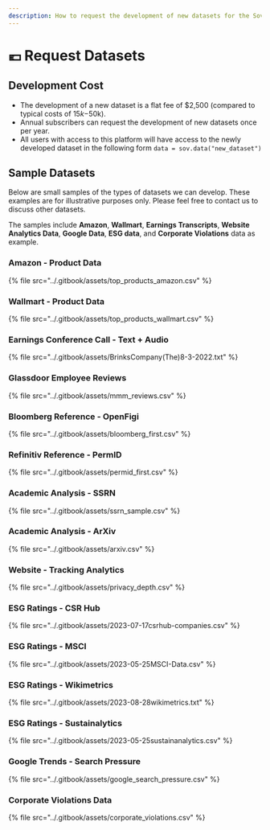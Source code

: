 ```yaml
---
description: How to request the development of new datasets for the SovAI SDK.
---
```


# 💶 Request Datasets

## Development Cost

* The development of a new dataset is a flat fee of $2,500 (compared to typical costs of $15k-$50k).
* Annual subscribers can request the development of new datasets once per year.
* All users with access to this platform will have access to the newly developed dataset in the following form `data = sov.data("new_dataset")`



## Sample Datasets

Below are small samples of the types of datasets we can develop. These examples are for illustrative purposes only. Please feel free to contact us to discuss other datasets.

The samples include **Amazon**, **Wallmart**, **Earnings Transcripts**, **Website Analytics Data**, **Google Data**, **ESG data**, and **Corporate Violations** data as example.



### Amazon - Product Data

{% file src="../.gitbook/assets/top_products_amazon.csv" %}

### Wallmart - Product Data

{% file src="../.gitbook/assets/top_products_wallmart.csv" %}

### Earnings Conference Call - Text + Audio

{% file src="../.gitbook/assets/BrinksCompany(The)8-3-2022.txt" %}

### **Glassdoor Employee Reviews**

{% file src="../.gitbook/assets/mmm_reviews.csv" %}

### Bloomberg Reference - OpenFigi

{% file src="../.gitbook/assets/bloomberg_first.csv" %}

### Refinitiv Reference - PermID

{% file src="../.gitbook/assets/permid_first.csv" %}

### Academic Analysis - SSRN

{% file src="../.gitbook/assets/ssrn_sample.csv" %}

### Academic Analysis - ArXiv

{% file src="../.gitbook/assets/arxiv.csv" %}

### Website  - Tracking Analytics

{% file src="../.gitbook/assets/privacy_depth.csv" %}

### ESG Ratings - CSR Hub

{% file src="../.gitbook/assets/2023-07-17csrhub-companies.csv" %}

### ESG Ratings - MSCI

{% file src="../.gitbook/assets/2023-05-25MSCI-Data.csv" %}

### ESG Ratings - Wikimetrics

{% file src="../.gitbook/assets/2023-08-28wikimetrics.txt" %}

### ESG Ratings - Sustainalytics

{% file src="../.gitbook/assets/2023-05-25sustainanalytics.csv" %}

### Google Trends - Search Pressure

{% file src="../.gitbook/assets/google_search_pressure.csv" %}

### Corporate Violations Data

{% file src="../.gitbook/assets/corporate_violations.csv" %}

